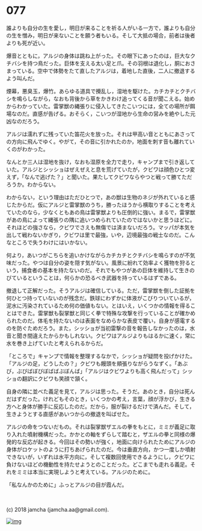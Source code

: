 # 077

誰よりも自分の生を愛し，明日が来ることを祈る人がいる一方で，誰よりも自分の生を憎み，明日が来ないことを願う者もいる。そして大抵の場合，前者は後者よりも死が近い。  

爆音とともに，アルジの身体は跳ね上がった。その眼下にあったのは，巨大なクチバシを持つ鳥だった。巨体を支える太い足と爪。その羽根は退化し，胴におさまっている。空中で体勢をたて直したアルジは，着地した直後，二人に撤退するよう叫んだ。  

煙幕，悪臭玉，爆竹。あらゆる道具で攪乱し，湿地を駆けた。カチカチとクチバシを鳴らしながら，なおも背後から草をかきわけ追ってくる音が聞こえる。始めからわかっていた。雷掌獣の縄張りに侵入してきたこいつには，全ての場所が餌場なのだ。直感が告げる。おそらく，こいつが湿地から生命の営みを絶やした元凶なのだろう。  

アルジは濡れずに残っていた笛花火を放った。それは甲高い音とともにあさっての方向に飛んでゆく。やがて，その音に引かれたのか，地面を刺す音も離れていくのがわかった。  

なんとか三人は湿地を抜け，なおも湿原を全力で走り，キャンプまで引き返していた。アルジとシッショはぜえぜえと息を荒げていたが，クビワは顔色ひとつ変えず，「なんで逃げた？」と聞いた。果たしてクビワならやつと戦って勝てただろうか。わからない。  

わからない，という理由はただひとつで，あの獣は生物のネジが外れていると感じたからだ。仮にアルジと雷掌獣のうち，勝ったほうから横取りすることを考えていたのなら，少なくともあの鳥は雷掌獣よりも圧倒的に強い。まるで，雷掌獣があの鳥によって縄張りの隅に追いつめられていたのではないかと思うほどに。それほどの強さなら，クビワでさえも無傷では済まないだろう。マッパが本気を出して戦わないかぎり，クビワは里で最強，いや，辺境最強の戦士なのだ。こんなところで失うわけにはいかない。  

何より，あいつがこちらを追いかけながらカチカチとクチバシを鳴らすのが不気味だった。やつは自分の姿を隠す気がない。風景に紛れて効率よく獲物を狩るという，捕食者の基本を持たないのだ。それでもやつがあの巨体を維持して生きのびているということは，何らかの恐るべき武器を持っているはずである。  

撤退して正解だった。そうアルジは確信している。ただ，雷掌獣を倒した証拠を何ひとつ持っていないのが残念だ。鉄球にわずかに体液がこびりついているが，泥水に汚染されているため何の価値もない。とはいえ，いくつかの情報を得ることはできた。雷掌獣も裂掌獣と同じく拳で特殊な攻撃を行っていることが確かめられたのだ。体毛を持たないのは表面をなめらかな表皮で覆い，自身が感電するのを防ぐためだろう。また，シッショが当初雷撃の音を報告しなかったのは，水音と聞き間違えたからかもしれない。クビワはアルジよりもはるかに速く，常に水を巻き上げていたと考えられるからだ。  

「ところで」キャンプで情報を整理するなかで，シッショが疑問を投げかけた。「アルジの足，どうしたの？」クビワも饅頭を頬張りながらうなずく。「あぶび，ぶびばぼびぼばばぶぼんば」「アルジはクビワよりも高く飛んだって」シッショの翻訳にクビワも笑顔で頷く。  

自身の隣に並べた義足を見て，アルジは思った。そうだ。あのとき，自分は死んだはずだった。けれどもそのとき，いくつかの考え，言葉，顔が浮かび，生きる方へと身体が勝手に反応したのだ。だから，服が裂けるだけで済んだ。そして，生きようとする直感があいつからの撤退を叫ばせた。  

アルジの命をつないだもの。それは裂掌獣ザエルの拳をもとに，ミミが義足に取り入れた噴射機構だった。かかとの軸をずらして踏むと，ザエルの拳と同様の爆発的な反応が起きる。今回はその勢いが強く，地面に向けられたためにアルジの身体がロケットのように打ちあげられたのだ。今は垂直方向，かつ一度しか噴射できないが，いずれは水平方向に，そして複数回使用できるようにし，クビワに負けないほどの機動性を持たせようとのことだった。どこまでも走れる義足。それをミミは本当に実現しようと考えている。アルジのために。  

「私なんかのために」ふっとアルジの目が霞んだ。  

<br>  
<br>  
(c) 2018 jamcha (jamcha.aa@gmail.com).  

[![img](http://i.creativecommons.org/l/by-nc-sa/4.0/88x31.png)](http://creativecommons.org/licenses/by-nc-sa/4.0/deed)